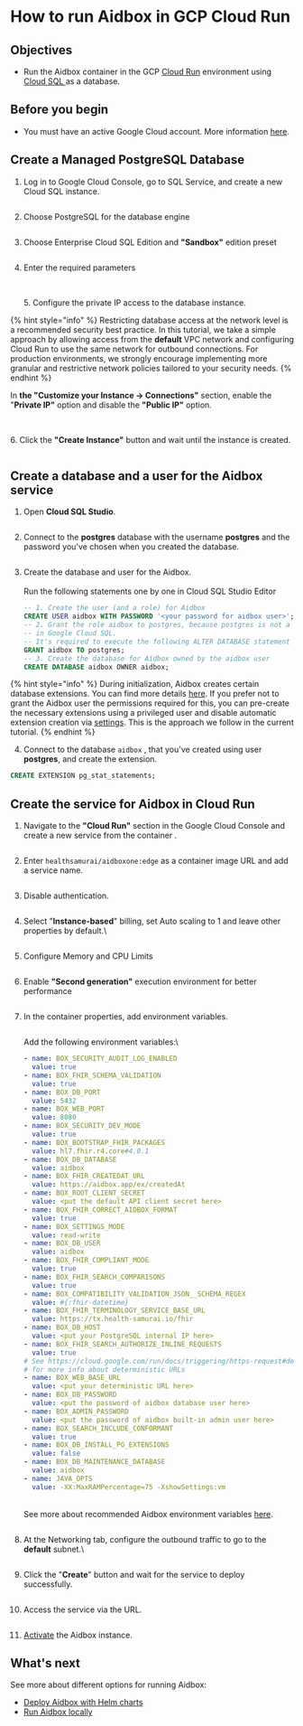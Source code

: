 # How to run Aidbox in GCP Cloud Run

## Objectives <a href="#objectives" id="objectives"></a>

* Run the Aidbox container in the GCP [Cloud Run](https://cloud.google.com/run?hl=en) environment using [Cloud SQL ](https://cloud.google.com/sql?hl=en)as a database.

## Before you begin <a href="#before-you-begin" id="before-you-begin"></a>

* You must have an active Google Cloud account. More information [here](https://cloud.google.com/docs/get-started).

## Create a Managed PostgreSQL Database

1.  Log in to Google Cloud Console, go to SQL Service, and create a new Cloud SQL instance.

    <figure><img src="../../../.gitbook/assets/96f8316d-950a-484c-aa89-a225f78c046e.png" alt=""><figcaption></figcaption></figure>
2.  Choose PostgreSQL for the database engine

    <figure><img src="../../../.gitbook/assets/47976888-10c5-40fb-b571-5efb4d934433.png" alt=""><figcaption></figcaption></figure>
3.  Choose Enterprise Cloud SQL Edition and **"Sandbox"** edition preset

    <figure><img src="../../../.gitbook/assets/9811df93-3a7b-45f1-928c-297a7a06b8fb.png" alt=""><figcaption></figcaption></figure>
4.  Enter the required parameters

    <figure><img src="../../../.gitbook/assets/ed9a9a48-423f-412a-a330-2e51a0bdbaac.png" alt=""><figcaption></figcaption></figure>

    \
    5\. Configure the private IP access to the database instance.

{% hint style="info" %}
Restricting database access at the network level is a recommended security best practice. In this tutorial, we take a simple approach by allowing access from the **default** VPC network and configuring Cloud Run to use the same network for outbound connections. For production environments, we strongly encourage implementing more granular and restrictive network policies tailored to your security needs.
{% endhint %}

In **the "Customize your Instance -> Connections"** section, enable the "**Private IP"** option and disable the **"Public IP"** option.

<figure><img src="../../../.gitbook/assets/13580b5c-aa49-4d00-9001-bbc9d2a6878e.png" alt=""><figcaption></figcaption></figure>

\
6\. Click the **"Create Instance"** button and wait until the instance is created.

<figure><img src="../../../.gitbook/assets/fddf7164-aa65-4fb8-a608-690abdf68733.png" alt=""><figcaption></figcaption></figure>

## Create a database and a user for the Aidbox service

1.  Open **Cloud SQL Studio**.

    <figure><img src="../../../.gitbook/assets/7875abc8-9a2d-4f11-8412-d96f1bd0617e.png" alt=""><figcaption></figcaption></figure>
2.  Connect to the **postgres** database with the username **postgres** and the password you've chosen when you created the database.

    <figure><img src="../../../.gitbook/assets/0abe38f1-9e9d-4c41-99ca-74550914d9aa.png" alt=""><figcaption></figcaption></figure>
3.  Create the database and user for the Aidbox.\
    \
    Run the following statements one by one in Cloud SQL Studio Editor

    ```sql
    -- 1. Create the user (and a role) for Aidbox
    CREATE USER aidbox WITH PASSWORD '<your password for aidbox user>';
    -- 2. Grant the role aidbox to postgres, because postgres is not a superuser
    -- in Google Cloud SQL. 
    -- It's required to execute the following ALTER DATABASE statement
    GRANT aidbox TO postgres;
    -- 3. Create the database for Aidbox owned by the aidbox user
    CREATE DATABASE aidbox OWNER aidbox;
    ```

{% hint style="info" %}
During initialization, Aidbox creates certain database extensions. You can find more details [here](../../database/postgresql-extensions.md). If you prefer not to grant the Aidbox user the permissions required for this, you can pre-create the necessary extensions using a privileged user and disable automatic extension creation via [settings](../../reference/all-settings.md#db.install-pg-extensions). This is the approach we follow in the current tutorial.
{% endhint %}

4. Connect to the database `aidbox` , that you've created using user **postgres**, and create the extension.

```sql
CREATE EXTENSION pg_stat_statements;
```

## Create the service for Aidbox in Cloud Run

1.  Navigate to the **"Cloud Run"** section in the Google Cloud Console and create a new service from the container .

    <figure><img src="../../../.gitbook/assets/b24b29aa-eaec-4ecd-9ef2-f743205a665a.png" alt=""><figcaption></figcaption></figure>
2.  Enter `healthsamurai/aidboxone:edge` as a container image URL and add a service name.

    <figure><img src="../../../.gitbook/assets/78c85d4b-2c41-4faa-9a4f-d5d49bdd1b60.png" alt=""><figcaption></figcaption></figure>
3.  Disable authentication.

    <figure><img src="../../../.gitbook/assets/78a68216-130b-43e5-b497-1aa70c9f03ad.png" alt=""><figcaption></figcaption></figure>
4.  Select "**Instance-based**" billing, set Auto scaling to 1 and leave other properties by default.\


    <figure><img src="../../.gitbook/assets/image (7).png" alt=""><figcaption></figcaption></figure>
5.  Configure Memory and CPU Limits

    <figure><img src="../../../.gitbook/assets/28d61f89-6b9a-426f-9302-5969713bf640.png" alt=""><figcaption></figcaption></figure>
6.  Enable **"Second generation"** execution environment for better performance

    <figure><img src="../../../.gitbook/assets/9aef845b-9f25-4dc1-aaa6-275db56cf35f.png" alt=""><figcaption></figcaption></figure>
7.  In the container properties, add environment variables.

    <figure><img src="../../../.gitbook/assets/34052075-100c-4afc-8a70-d882f172f503.png" alt=""><figcaption></figcaption></figure>

    Add the following environment variables:\


    ```yaml
    - name: BOX_SECURITY_AUDIT_LOG_ENABLED
      value: true
    - name: BOX_FHIR_SCHEMA_VALIDATION
      value: true
    - name: BOX_DB_PORT
      value: 5432
    - name: BOX_WEB_PORT
      value: 8080
    - name: BOX_SECURITY_DEV_MODE
      value: true
    - name: BOX_BOOTSTRAP_FHIR_PACKAGES
      value: hl7.fhir.r4.core#4.0.1
    - name: BOX_DB_DATABASE
      value: aidbox
    - name: BOX_FHIR_CREATEDAT_URL
      value: https://aidbox.app/ex/createdAt
    - name: BOX_ROOT_CLIENT_SECRET
      value: <put the default API client secret here>
    - name: BOX_FHIR_CORRECT_AIDBOX_FORMAT
      value: true
    - name: BOX_SETTINGS_MODE
      value: read-write
    - name: BOX_DB_USER
      value: aidbox
    - name: BOX_FHIR_COMPLIANT_MODE
      value: true
    - name: BOX_FHIR_SEARCH_COMPARISONS
      value: true
    - name: BOX_COMPATIBILITY_VALIDATION_JSON__SCHEMA_REGEX
      value: #{:fhir-datetime}
    - name: BOX_FHIR_TERMINOLOGY_SERVICE_BASE_URL
      value: https://tx.health-samurai.io/fhir
    - name: BOX_DB_HOST
      value: <put your PostgreSQL internal IP here>
    - name: BOX_FHIR_SEARCH_AUTHORIZE_INLINE_REQUESTS
      value: true
    # See https://cloud.google.com/run/docs/triggering/https-request#deterministic  
    # for more info about deterministic URLs
    - name: BOX_WEB_BASE_URL
      value: <put your deterministic URL here>
    - name: BOX_DB_PASSWORD
      value: <put the password of aidbox database user here>
    - name: BOX_ADMIN_PASSWORD
      value: <put the password of aidbox built-in admin user here>
    - name: BOX_SEARCH_INCLUDE_CONFORMANT
      value: true
    - name: BOX_DB_INSTALL_PG_EXTENSIONS
      value: false
    - name: BOX_DB_MAINTENANCE_DATABASE
      value: aidbox
    - name: JAVA_OPTS
      value: -XX:MaxRAMPercentage=75 -XshowSettings:vm  
    ```

    \
    See more about recommended Aidbox environment variables [here](../../configuration/configure-aidbox-and-multibox.md).

    <figure><img src="../../../.gitbook/assets/bc06953f-ef76-4c90-ac15-59f1f56d3794.png" alt=""><figcaption></figcaption></figure>
8.  At the Networking tab, configure the outbound traffic to go to the **default** subnet.\


    <figure><img src="../../../.gitbook/assets/b89e5183-91ac-4506-944f-376e4cc90d49.png" alt=""><figcaption></figcaption></figure>
9. Click the "**Create**" button and wait for the service to deploy successfully.

<figure><img src="../../../.gitbook/assets/c72b5c74-925a-4c5b-ab30-f8e33f230640.png" alt=""><figcaption></figcaption></figure>

10. Access the service via the URL.

<figure><img src="../../../.gitbook/assets/f2713806-c5b6-4fb7-9494-dd2c5d59c5c0.png" alt=""><figcaption></figcaption></figure>

11. [Activate](../../getting-started/run-aidbox-locally.md#id-4.-activate-your-aidbox-instance) the Aidbox instance.

## What's next

See more about different options for running Aidbox:

* [Deploy Aidbox with Helm charts](../../deployment-and-maintenance/deploy-aidbox/run-aidbox-in-kubernetes/deploy-aidbox-with-helm-charts.md)
* [Run Aidbox locally](../../getting-started/run-aidbox-locally.md)
